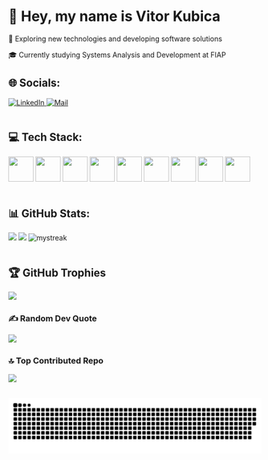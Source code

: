 # 👋 Hey, my name is Vitor Kubica

💜 Exploring new technologies and developing software solutions

🎓 Currently studying Systems Analysis and Development at FIAP

<div>
  <h2>🌐 Socials:</h2>
  <div>
    <a href="https://www.linkedin.com/in/vitorkubica/" target="_blank" rel="noopener noreferrer">
      <img src="https://cdn-icons-png.flaticon.com/256/174/174857.png" alt="LinkedIn" style="width: 50px;" />
    </a>
    <a href="mailto:vitor05kubica12@gmail.com" target="_blank" rel="noopener noreferrer">
      <img src="https://cdn-icons-png.flaticon.com/512/281/281769.png" alt="Mail" style="width: 50px;" />
    </a>
  </div>
</div>

<br>

<div>
  <h2>💻 Tech Stack:</h2>
<div>
  <img height="50" width="50" src="https://cdn.jsdelivr.net/gh/devicons/devicon/icons/react/react-original.svg" />
  <img height="50" width="50" src="https://cdn.jsdelivr.net/gh/devicons/devicon/icons/nodejs/nodejs-original.svg" />
  <img height="50" width="50" src="https://cdn.jsdelivr.net/gh/devicons/devicon/icons/javascript/javascript-original.svg" />
  <img height="50" width="50" src="https://cdn.jsdelivr.net/gh/devicons/devicon/icons/html5/html5-original.svg" />
  <img height="50" width="50" src="https://cdn.jsdelivr.net/gh/devicons/devicon/icons/css3/css3-original.svg" />
  <img height="50" width="50" src="https://cdn.jsdelivr.net/gh/devicons/devicon/icons/python/python-original.svg" />
  <img height="50" width="50" src="https://cdn.jsdelivr.net/gh/devicons/devicon/icons/java/java-original.svg" />
  <img height="50" width="50" src="https://cdn.jsdelivr.net/gh/devicons/devicon/icons/mysql/mysql-original.svg" />
  <img height="50" width="50" src="https://cdn.jsdelivr.net/gh/devicons/devicon/icons/jupyter/jupyter-original.svg" />        
</div>
</div>


<br>

<div>
  <h2>📊 GitHub Stats:</h2>
<div>
  <img height="180em" src="https://github-readme-stats.vercel.app/api?username=VitorKubica&theme=tokyonight&show_icons=true" />
  <img height="180em" src="https://github-readme-stats.vercel.app/api/top-langs/?username=VitorKubica&hide=html&layout=compact&theme=tokyonight" />
  <img src="https://github-readme-streak-stats.herokuapp.com/?user=VitorKubica&theme=tokyonight" alt="mystreak"/>
</div>
</div>

<br>

## 🏆 GitHub Trophies
![](https://github-profile-trophy.vercel.app/?username=VitorKubica&theme=tokyonight&no-frame=true&no-bg=true&margin-w=4)

### ✍️ Random Dev Quote
![](https://quotes-github-readme.vercel.app/api?type=horizontal&theme=tokyonight)

### 🔝 Top Contributed Repo
![](https://github-contributor-stats.vercel.app/api?username=VitorKubica&limit=5&theme=tokyonight&combine_all_yearly_contributions=true)
##

<picture>
  <source media="(prefers-color-scheme: dark)" srcset="https://raw.githubusercontent.com/VitorKubica/VitorKubica/output/github-contribution-grid-snake-dark.svg">
  <source media="(prefers-color-scheme: light)" srcset="https://raw.githubusercontent.com/VitorKubica/VitorKubica/output/github-contribution-grid-snake.svg">
  <img alt="github contribution grid snake animation" src="https://raw.githubusercontent.com/VitorKubica/VitorKubica/output/github-contribution-grid-snake.svg">
</picture>

